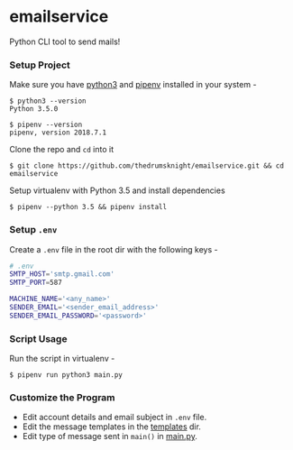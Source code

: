 # emailservice

Python CLI tool to send mails!

### Setup Project

Make sure you have [python3](https://www.python.org/download/releases/3.0/) and [pipenv](https://github.com/pypa/pipenv) installed in your system -

```shell
$ python3 --version
Python 3.5.0

$ pipenv --version
pipenv, version 2018.7.1
```

Clone the repo and `cd` into it

```shell
$ git clone https://github.com/thedrumsknight/emailservice.git && cd emailservice
```

Setup virtualenv with Python 3.5 and install dependencies

```shell
$ pipenv --python 3.5 && pipenv install
```

### Setup `.env`

Create a `.env` file in the root dir with the following keys -

```bash
# .env
SMTP_HOST='smtp.gmail.com'
SMTP_PORT=587

MACHINE_NAME='<any_name>'
SENDER_EMAIL='<sender_email_address>'
SENDER_EMAIL_PASSWORD='<password>'
```

### Script Usage

Run the script in virtualenv -

```shell
$ pipenv run python3 main.py
```

### Customize the Program

- Edit account details and email subject in `.env` file.
- Edit the message templates in the [templates](templates) dir.
- Edit type of message sent in `main()` in [main.py](main.py).
